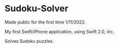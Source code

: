 # Sudoku-Solver

Made public for the first time 1/11/2022.

My first Swift/iPhone application, using Swift 2.0, iirc.

Solves Sudoku puzzles.
